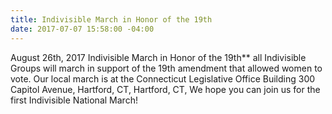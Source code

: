 ```yaml
---
title: Indivisible March in Honor of the 19th
date: 2017-07-07 15:58:00 -04:00
---
```


August 26th, 2017
Indivisible March in Honor of the 19th**
 all Indivisible Groups will march in support of the 19th amendment that allowed women to vote. Our local march is at the Connecticut Legislative Office Building 300 Capitol Avenue, Hartford, CT, Hartford, CT,
We hope you can join us for the first Indivisible National March!